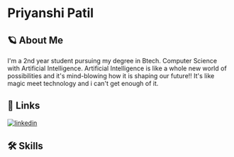 # Priyanshi Patil
## 🪐 About Me
I'm a 2nd year student pursuing my degree in Btech. Computer Science with Artificial Intelligence.
Artificial Intelligence is like a whole new world of possibilities and it's mind-blowing how it is shaping our future!! It's like magic meet technology and i can't get enough of it.
 ## 🔗 Links
[![linkedin](https://img.shields.io/badge/linkedin-0A66C2?style=for-the-badge&logo=linkedin&logoColor=white)](https://www.linkedin.com/in/priyanshi-patil-194a472a8?lipi=urn%3Ali%3Apage%3Ad_flagship3_profile_view_base_contact_details%3BnDOnW%2F%2BlTt2bfaJddMrZBA%3D%3D)
## 🛠 Skills
